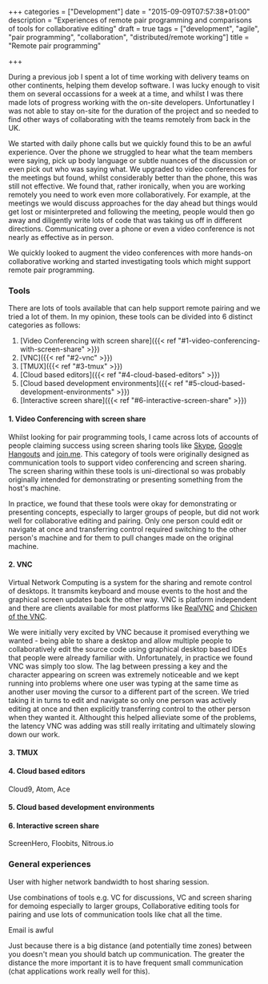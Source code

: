 +++
categories = ["Development"]
date = "2015-09-09T07:57:38+01:00"
description = "Experiences of remote pair programming and comparisons of tools for collaborative editing"
draft = true
tags = ["development", "agile", "pair programming", "collaboration", "distributed/remote working"]
title = "Remote pair programming"

+++

During a previous job I spent a lot of time working with delivery teams on other continents, helping them develop software. I was lucky enough to visit them on several occassions for a week at a time, and whilst I was there made lots of progress working with the on-site developers.  Unfortunatley I was not able to stay on-site for the duration of the project and so needed to find other ways of collaborating with the teams remotely from back in the UK.

We started with daily phone calls but we quickly found this to be an awful experience.  Over the phone we struggled to hear what the team members were saying, pick up body language or subtle nuances of the discussion or even pick out who was saying what.  We upgraded to video conferences for the meetings but found, whilst considerably better than the phone, this was still not effective.  We found that, rather ironically, when you are working remotely you need to work even more collaboratively.  For example, at the meetings we would discuss approaches for the day ahead but things would get lost or misinterpreted and following the meeting, people would then go away and diligently write lots of code that was taking us off in different directions.  Communicating over a phone or even a video conference is not nearly as effective as in person.  

We quickly looked to augment the video conferences with more hands-on collaborative working and started investigating tools which might support remote pair programming.

### Tools

There are lots of tools available that can help support remote pairing and we tried a lot of them.  In my opinion, these tools can be divided into 6 distinct categories as follows:

1. [Video Conferencing with screen share]({{< ref "#1-video-conferencing-with-screen-share" >}})
2. [VNC]({{< ref "#2-vnc" >}})
3. [TMUX]({{< ref "#3-tmux" >}})
4. [Cloud based editors]({{< ref "#4-cloud-based-editors" >}})
5. [Cloud based development environments]({{< ref "#5-cloud-based-development-environments" >}})
6. [Interactive screen share]({{< ref "#6-interactive-screen-share" >}})

#### 1. Video Conferencing with screen share

Whilst looking for pair programming tools, I came across lots of accounts of people claiming success using screen sharing tools like [Skype](http://www.skype.com), [Google Hangouts](http://hangouts.google.com) and [join.me](http://www.join.me).  This category of tools were originally designed as communication tools to support video conferencing and screen sharing.  The screen sharing within these tools is uni-directional so was probably originally intended for demonstrating or presenting something from the host's machine.

In practice, we found that these tools were okay for demonstrating or presenting concepts, especially to larger groups of people, but did not work well for collaborative editing and pairing.  Only one person could edit or navigate at once and transferring control required switching to the other person's machine and for them to pull changes made on the original machine.

#### 2. VNC

Virtual Network Computing is a system for the sharing and remote control of desktops.  It transmits keyboard and mouse events to the host and the graphical screen updates back the other way.  VNC is platform independent and there are clients available for most platforms like [RealVNC](https://www.realvnc.com/) and [Chicken of the VNC](http://sourceforge.net/projects/cotvnc/).

We were initially very excited by VNC because it promised everything we wanted - being able to share a desktop and allow multiple people to collaboratively edit the source code using graphical desktop based IDEs that people were already familiar with.  Unfortunately, in practice we found VNC was simply too slow.  The lag between pressing a key and the character appearing on screen was extremely noticeable and we kept running into problems where one user was typing at the same time as another user moving the cursor to a different part of the screen.  We tried taking it in turns to edit and navigate so only one person was actively editing at once and then explicitly transferring control to the other person when they wanted it.  Althought this helped allieviate some of the problems, the latency VNC was adding was still really irritating and ultimately slowing down our work.

#### 3. TMUX

#### 4. Cloud based editors
Cloud9, Atom, Ace

#### 5. Cloud based development environments

#### 6. Interactive screen share
ScreenHero, Floobits, Nitrous.io

### General experiences

User with higher network bandwidth to host sharing session.

Use combinations of tools e.g. VC for discussions, VC and screen sharing for demoing especially to larger groups, Collaborative editing tools for pairing and use lots of communication tools like chat all the time.

Email is awful

Just because there is a big distance (and potentially time zones) between you doesn't mean you should batch up communication.  The greater the distance the more important it is to have frequent small communication (chat applications work really well for this).